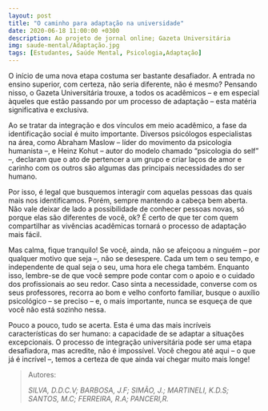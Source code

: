 ```yaml
---
layout: post
title: "O caminho para adaptação na universidade"
date: 2020-06-18 11:00:00 +0300
description: Ao projeto de jornal online; Gazeta Universitária
img: saude-mental/Adaptação.jpg
tags: [Estudantes, Saúde Mental, Psicologia,Adaptação] 
---
```


O início de uma nova etapa costuma ser bastante desafiador. A entrada no ensino superior, com certeza, não seria diferente, não é mesmo? Pensando nisso, o Gazeta Universitária trouxe, a todos os acadêmicos – e em especial àqueles que estão passando por um processo de adaptação – esta matéria significativa e exclusiva.

Ao se tratar da integração e dos vínculos em meio acadêmico, a fase da identificação social é muito importante. Diversos psicólogos especialistas na área, como Abraham Maslow – líder do movimento da psicologia humanista –, e Heinz Kohut – autor do modelo chamado “psicologia do self” –, declaram que o ato de pertencer a um grupo e criar laços de amor e carinho com os outros são algumas das principais necessidades do ser humano.

Por isso, é legal que busquemos interagir com aquelas pessoas das quais mais nos identificamos. Porém, sempre mantendo a cabeça bem aberta. Não vale deixar de lado a possibilidade de conhecer pessoas novas, só porque elas são diferentes de você, ok? É certo de que ter com quem compartilhar as vivências acadêmicas tornará o processo de adaptação mais fácil.

Mas calma, fique tranquilo! Se você, ainda, não se afeiçoou a ninguém – por qualquer motivo que seja –, não se desespere. Cada um tem o seu tempo, e independente de qual seja o seu, uma hora ele chega também. Enquanto isso, lembre-se de que você sempre pode contar com o apoio e o cuidado dos profissionais ao seu redor. Caso sinta a necessidade, converse com os seus professores, recorra ao bom e velho conforto familiar, busque o auxílio psicológico – se preciso – e, o mais importante, nunca se esqueça de que você não está sozinho nessa.

Pouco a pouco, tudo se acerta. Esta é uma das mais incríveis características do ser humano: a capacidade de se adaptar a situações excepcionais. O processo de integração universitária pode ser uma etapa desafiadora, mas acredite, não é impossível. Você chegou até aqui – o que já é incrível –, temos a certeza de que ainda vai chegar muito mais longe! 

> Autores:
>
> <cite> SILVA, D.D.C.V; BARBOSA, J.F; SIMÃO, J.; MARTINELI, K.D.S; SANTOS, M.C; FERREIRA, R.A; PANCERI,R. </cite>

